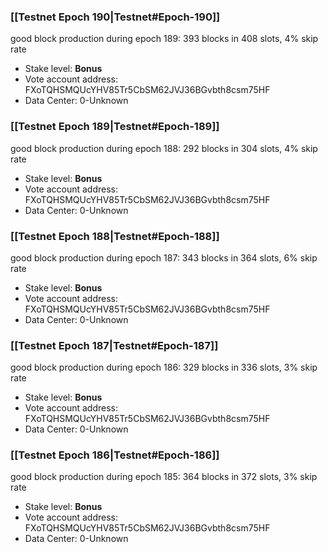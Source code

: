 ### [[Testnet Epoch 190|Testnet#Epoch-190]]
good block production during epoch 189: 393 blocks in 408 slots, 4% skip rate
* Stake level: **Bonus** 
* Vote account address: FXoTQHSMQUcYHV85Tr5CbSM62JVJ36BGvbth8csm75HF
* Data Center: 0-Unknown
### [[Testnet Epoch 189|Testnet#Epoch-189]]
good block production during epoch 188: 292 blocks in 304 slots, 4% skip rate
* Stake level: **Bonus** 
* Vote account address: FXoTQHSMQUcYHV85Tr5CbSM62JVJ36BGvbth8csm75HF
* Data Center: 0-Unknown
### [[Testnet Epoch 188|Testnet#Epoch-188]]
good block production during epoch 187: 343 blocks in 364 slots, 6% skip rate
* Stake level: **Bonus** 
* Vote account address: FXoTQHSMQUcYHV85Tr5CbSM62JVJ36BGvbth8csm75HF
* Data Center: 0-Unknown
### [[Testnet Epoch 187|Testnet#Epoch-187]]
good block production during epoch 186: 329 blocks in 336 slots, 3% skip rate
* Stake level: **Bonus** 
* Vote account address: FXoTQHSMQUcYHV85Tr5CbSM62JVJ36BGvbth8csm75HF
* Data Center: 0-Unknown
### [[Testnet Epoch 186|Testnet#Epoch-186]]
good block production during epoch 185: 364 blocks in 372 slots, 3% skip rate
* Stake level: **Bonus** 
* Vote account address: FXoTQHSMQUcYHV85Tr5CbSM62JVJ36BGvbth8csm75HF
* Data Center: 0-Unknown